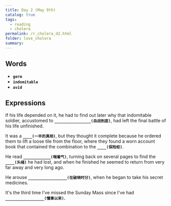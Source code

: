 ```yaml
---
title: Day 2 (May 9th)
catalog: true
tags: 
  - reading
  - cholera
permalink: /r_cholera_d2.html
folder: love_cholera
summary: 
---
```


## Words

-   <b data-toggle="tooltip" data-original-title="{{site.data.glossary.germ}}">`germ`</b>
-   <b data-toggle="tooltip" data-original-title="{{site.data.glossary.germ}}">`indomitable`</b>
-   <b data-toggle="tooltip" data-original-title="{{site.data.glossary.avid}}">`avid`</b>



## Expressions

If his life depended on it, he had to find out later why that indomitable soldier, accustomed to <b data-toggle="tooltip" data-original-title="{{site.data.answers.d2_a}}">`________________(血战到底)`</b>, had left the final battle of his life unfinished.

It was a <b data-toggle="tooltip" data-original-title="{{site.data.answers.d2_b}}">`____(一半的真相)`</b>, but they thought it complete because he ordered them to lift a loose tile from the floor, where they found a worn account book that contained the combination to the <b data-toggle="tooltip" data-original-title="{{site.data.answers.d2_b2}}">`____(保险柜)`</b>.

He read <b data-toggle="tooltip" data-original-title="{{site.data.answers.d2_c}}">`____________(喘着气)`</b>, turning back on several pages to find the <b data-toggle="tooltip" data-original-title="{{site.data.answers.d2_c2}}">`____(头绪)`</b> he had lost, and when he finished he seemed to return from very far away and very long ago.

He arouse <b data-toggle="tooltip" data-original-title="{{site.data.answers.d2_d}}">`_________________(在破晓时分)`</b>, when he began to take his secret medicines.

It's the third time I've missed the Sunday Mass since I've had <b data-toggle="tooltip" data-original-title="{{site.data.answers.d2_e}}">`_________________(懂事以来)`.



